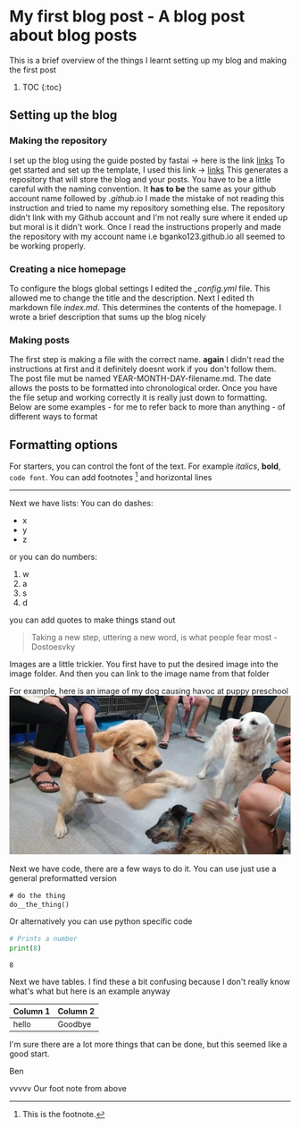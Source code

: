 # My first blog post - A blog post about blog posts
This is a brief overview of the things I learnt setting up my blog and making the first post

1. TOC
{:toc}

## Setting up the blog
### Making the repository
I set up the blog using the guide posted by fastai -> here is the link [links](https://www.fast.ai/posts/2020-01-16-fast_template.html)
To get started and set up the template, I used this link -> [links](https://github.com/fastai/fast_template/generate)
This generates a repository that will store the blog and your posts. You have to be a little careful with the naming convention. It **has to be** the same as your github account name followed by *.github.io*
I made the mistake of not reading this instruction and tried to name my repository something else. The repository didn't link with my Github account and I'm not really sure where it ended up but moral is it didn't work.
Once I read the instructions properly and made the repository with my account name i.e bganko123.github.io all seemed to be working properly.
### Creating a nice homepage
To configure the blogs global settings I edited the *_config.yml* file. This allowed me to change the title and the description. Next I edited th markdown file *index.md*. This determines the contents of the homepage. I wrote a brief description that sums up the blog nicely
### Making posts
The first step is making a file with the correct name. **again** I didn't read the instructions at first and it definitely doesnt work if you don't follow them. The post file mut be named YEAR-MONTH-DAY-filename.md. The date allows the posts to be formatted into chronological order. 
Once you have the file setup and working correctly it is really just down to formatting. Below are some examples - for me to refer back to more than anything - of different ways to format
## Formatting options
For starters, you can control the font of the text. For example *italics*, **bold**, `code font`. You can add footnotes [^1] and horizontal lines

---

Next we have lists:
You can do dashes:
- x
- y
- z

or you can do numbers:

1. w
2. a
3. s
4. d

you can add quotes to make things stand out

> Taking a new step, uttering a new word, is what people fear most - Dostoesvky

Images are a little trickier. You first have to put the desired image into the image folder. And then you can link to the image name from that folder

For example, here is an image of my dog causing havoc at puppy preschool
![](/images/251013527_312706310369794_5735209258452722059_n.jpg "albert causing trouble")

Next we have code, there are a few ways to do it.
You can use just use a general preformatted version

    # do the thing
    do__the_thing()

Or alternatively you can use python specific code

```python
# Prints a number
print(8)
```

    8

Next we have tables. I find these a bit confusing because I don't really know what's what but here is an example anyway

| Column 1 | Column 2 |
|-|-|
| hello | Goodbye |

I'm sure there are a lot more things that can be done, but this seemed like a good start.

Ben

vvvvv Our foot note from above
[^1]: This is the footnote.
